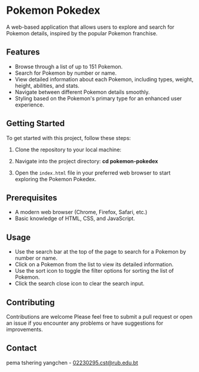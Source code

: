 # Pokemon Pokedex

A web-based application that allows users to explore and search for Pokemon details, inspired by the popular Pokemon franchise.

## Features

- Browse through a list of up to 151 Pokemon.
- Search for Pokemon by number or name.
- View detailed information about each Pokemon, including types, weight, height, abilities, and stats.
- Navigate between different Pokemon details smoothly.
- Styling based on the Pokemon's primary type for an enhanced user experience.

## Getting Started

To get started with this project, follow these steps:

1. Clone the repository to your local machine:

2. Navigate into the project directory:
**cd pokemon-pokedex**

3. Open the `index.html` file in your preferred web browser to start exploring the Pokemon Pokedex.

## Prerequisites

- A modern web browser (Chrome, Firefox, Safari, etc.)
- Basic knowledge of HTML, CSS, and JavaScript.

## Usage

- Use the search bar at the top of the page to search for a Pokemon by number or name.
- Click on a Pokemon from the list to view its detailed information.
- Use the sort icon to toggle the filter options for sorting the list of Pokemon.
- Click the search close icon to clear the search input.

## Contributing

Contributions are welcome Please feel free to submit a pull request or open an issue if you encounter any problems or have suggestions for improvements.

## Contact

pema tshering yangchen - 02230295.cst@rub.edu.bt
